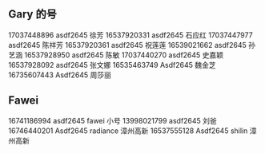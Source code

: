 ## Gary 的号

17037448896 asdf2645 徐芳
16537920331 asdf2645 石应红
17037447977 asdf2645 陈祥芳
16537920361 asdf2645 祝莲莲
16539021662 asdf2645 孙艺涵
16537928950 asdf2645 陈敏
17037440270 asdf2645 史嘉颖
16537928092 asdf2645 张文娜
16535463749 Asdf2645 魏金芝
16735607443 Asdf2645 周莎丽

## Fawei

16741186994 asdf2645 fawei 小号
13998021799 asdf2645 刘爸
16746440201 Asdf2645 radiance 漳州高新
16537555128 Asdf2645 shilin 漳州高新
